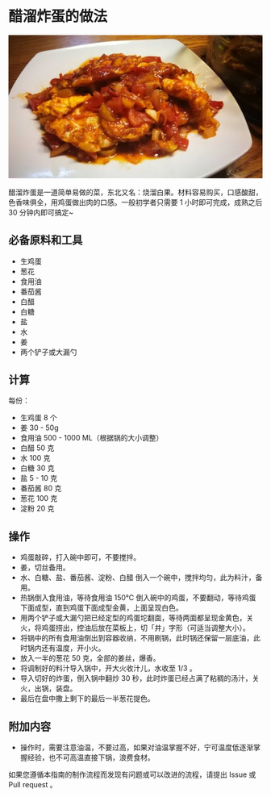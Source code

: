 # 醋溜炸蛋的做法

![示例菜成品](./醋溜炸蛋.jpeg)

醋溜炸蛋是一道简单易做的菜，东北又名：烧溜白果。材料容易购买，口感酸甜，色香味俱全，用鸡蛋做出肉的口感。一般初学者只需要 1 小时即可完成，成熟之后 30 分钟内即可搞定~ 

## 必备原料和工具

- 生鸡蛋
- 葱花
- 食用油
- 番茄酱
- 白醋
- 白糖
- 盐
- 水
- 姜
- 两个铲子或大漏勺

## 计算


每份：

- 生鸡蛋 8 个
- 姜 30 - 50g 
- 食用油 500 - 1000 ML（根据锅的大小调整）
- 白醋 50 克
- 水 100 克
- 白糖 30 克
- 盐 5 - 10 克
- 番茄酱 80 克
- 葱花 100 克
- 淀粉 20 克

## 操作

- 鸡蛋敲碎，打入碗中即可，不要搅拌。
- 姜，切丝备用。
- 水、白糖、盐、番茄酱、淀粉、白醋 倒入一个碗中，搅拌均匀，此为料汁，备用。
- 热锅倒入食用油，等待食用油 150℃ 倒入碗中的鸡蛋，不要翻动，等待鸡蛋下面成型，直到鸡蛋下面成型金黄，上面呈现白色。
- 用两个铲子或大漏勺把已经定型的鸡蛋坨翻面，等待两面都呈现金黄色，关火，将鸡蛋捞出，控油后放在菜板上，切「井」字形（可适当调整大小）。
- 将锅中的所有食用油倒出到容器收纳，不用刷锅，此时锅还保留一层底油，此时锅内还有温度，开小火。
- 放入一半的葱花 50 克，全部的姜丝，爆香。
- 将调制好的料汁导入锅中，开大火收汁儿，水收至 1/3 。
- 导入切好的炸蛋，倒入锅中翻炒 30 秒，此时炸蛋已经占满了粘稠的汤汁，关火，出锅，装盘。
- 最后在盘中撒上剩下的最后一半葱花提色。

## 附加内容

- 操作时，需要注意油温，不要过高，如果对油温掌握不好，宁可温度低逐渐掌握经验，也不可高温直接下锅，浪费食材。
 
如果您遵循本指南的制作流程而发现有问题或可以改进的流程，请提出 Issue 或 Pull request 。

